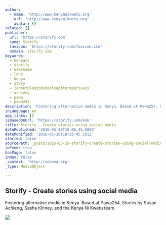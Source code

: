 ```yaml
---
author:
  - name: 'http://www.kenyanikwetu.org'
    url: 'http://www.kenyanikwetu.org'
    avatar: {}
related: []
publisher:
  url: 'https://storify.com'
  name: Storify
  favicon: 'https://storify.com/favicon.ico'
  domain: storify.com
keywords:
  - kenyans
  - storify
  - username
  - lens
  - kenya
  - story
  - 2aboutblogjobstoolsapitermsprivacy
  - achieng
  - pawa
  - pawa254
description: 'Fostering alternative media in Kenya. Based at Pawa254. Stories by Susan Achieng, Sasha Kinney, and the Kenya Ni Kwetu team.'
inLanguage: en
app_links: []
isBasedOnUrl: 'https://storify.com/knk'
title: Storify - Create stories using social media
datePublished: '2016-05-28T18:05:45.682Z'
dateModified: '2016-05-28T18:05:45.581Z'
starred: false
sourcePath: _posts/2016-05-28-storify-create-stories-using-social-media.md
inFeed: true
hasPage: false
inNav: false
_context: 'http://schema.org'
_type: MediaObject

---
```

<article style=""><h1>Storify - Create stories using social media</h1><p>Fostering alternative media in Kenya. Based at Pawa254. Stories by Susan Achieng, Sasha Kinney, and the Kenya Ni Kwetu team.</p><img src="http://storify.com/public/img/logo-square.jpg" /></article>